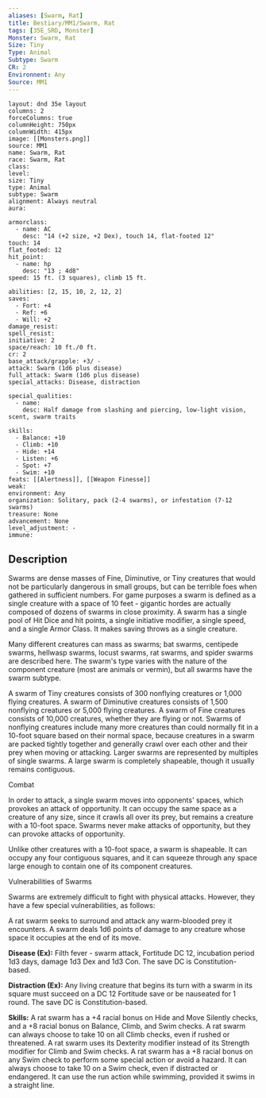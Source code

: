 ```yaml
---
aliases: [Swarm, Rat]
title: Bestiary/MM1/Swarm, Rat
tags: [35E_SRD, Monster]
Monster: Swarm, Rat
Size: Tiny
Type: Animal
Subtype: Swarm
CR: 2
Environnent: Any
Source: MM1
---
```


```statblock
layout: dnd 35e layout
columns: 2
forceColumns: true
columnHeight: 750px
columnWidth: 415px
image: [[Monsters.png]]
source: MM1
name: Swarm, Rat
race: Swarm, Rat
class: 
level: 
size: Tiny
type: Animal
subtype: Swarm
alignment: Always neutral
aura: 

armorclass:
  - name: AC
    desc: "14 (+2 size, +2 Dex), touch 14, flat-footed 12"
touch: 14
flat_footed: 12
hit_point:
  - name: hp
    desc: "13 ; 4d8"
speed: 15 ft. (3 squares), climb 15 ft.

abilities: [2, 15, 10, 2, 12, 2]
saves:
  - Fort: +4
  - Ref: +6
  - Will: +2
damage_resist: 
spell_resist: 
initiative: 2
space/reach: 10 ft./0 ft.
cr: 2
base_attack/grapple: +3/ -
attack: Swarm (1d6 plus disease)
full_attack: Swarm (1d6 plus disease)
special_attacks: Disease, distraction

special_qualities:
  - name: 
    desc: Half damage from slashing and piercing, low-light vision, scent, swarm traits

skills:
  - Balance: +10
  - Climb: +10
  - Hide: +14
  - Listen: +6
  - Spot: +7
  - Swim: +10
feats: [[Alertness]], [[Weapon Finesse]]
weak: 
environment: Any
organization: Solitary, pack (2-4 swarms), or infestation (7-12 swarms)
treasure: None
advancement: None
level_adjustment: -
immune: 
```

## Description

<p>Swarms are dense masses of Fine, Diminutive, or Tiny creatures that would not be particularly dangerous in small groups, but can be terrible foes when gathered in sufficient numbers. For game purposes a swarm is defined as a single creature with a space of 10 feet - gigantic hordes are actually composed of dozens of swarms in close proximity. A swarm has a single pool of Hit Dice and hit points, a single initiative modifier, a single speed, and a single Armor Class. It makes saving throws as a single creature.</p>
<p>Many different creatures can mass as swarms; bat swarms, centipede swarms, hellwasp swarms, locust swarms, rat swarms, and spider swarms are described here. The swarm's type varies with the nature of the component creature (most are animals or vermin), but all swarms have the swarm subtype.</p>
<p>A swarm of Tiny creatures consists of 300 nonflying creatures or 1,000 flying creatures. A swarm of Diminutive creatures consists of 1,500 nonflying creatures or 5,000 flying creatures. A swarm of Fine creatures consists of 10,000 creatures, whether they are flying or not. Swarms of nonflying creatures include many more creatures than could normally fit in a 10-foot square based on their normal space, because creatures in a swarm are packed tightly together and generally crawl over each other and their prey when moving or attacking. Larger swarms are represented by multiples of single swarms. A large swarm is completely shapeable, though it usually remains contiguous.</p>
<p>Combat</p>
<p>In order to attack, a single swarm moves into opponents' spaces, which provokes an attack of opportunity. It can occupy the same space as a creature of any size, since it crawls all over its prey, but remains a creature with a 10-foot space. Swarms never make attacks of opportunity, but they can provoke attacks of opportunity.</p>
<p>Unlike other creatures with a 10-foot space, a swarm is shapeable. It can occupy any four contiguous squares, and it can squeeze through any space large enough to contain one of its component creatures.</p>
<p>Vulnerabilities of Swarms</p>
<p>Swarms are extremely difficult to fight with physical attacks. However, they have a few special vulnerabilities, as follows:</p>
<p>A rat swarm seeks to surround and attack any warm-blooded prey it encounters. A swarm deals 1d6 points of damage to any creature whose space it occupies at the end of its move.</p>
<p>
            <b>Disease (Ex):</b> Filth fever - swarm attack, Fortitude DC 12, incubation period 1d3 days, damage 1d3 Dex and 1d3 Con. The save DC is Constitution-based.</p>
<p>
            <b>Distraction (Ex):</b> Any living creature that begins its turn with a swarm in its square must succeed on a DC 12 Fortitude save or be nauseated for 1 round. The save DC is Constitution-based.</p>
<p>
            <b>Skills:</b> A rat swarm has a +4 racial bonus on Hide and Move Silently checks, and a +8 racial bonus on Balance, Climb, and Swim checks. A rat swarm can always choose to take 10 on all Climb checks, even if rushed or threatened. A rat swarm uses its Dexterity modifier instead of its Strength modifier for Climb and Swim checks. A rat swarm has a +8 racial bonus on any Swim check to perform some special action or avoid a hazard. It can always choose to take 10 on a Swim check, even if distracted or endangered. It can use the run action while swimming, provided it swims in a straight line.</p>